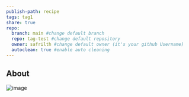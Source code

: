```yaml
---
publish-path: recipe
tags: tag1
share: true
repo:
  branch: main #change default branch 
  repo: tag-test #change default repository
  owner: safrilth #change default owner (it's your github Username)
  autoclean: true #enable auto cleaning
---
```


## About
![image](https://img-global.cpcdn.com/recipes/93f7a84a8d56c9ab/680x482cq70/kue-cucur-kucur-anti-gagal-foto-resep-utama.jpg)

